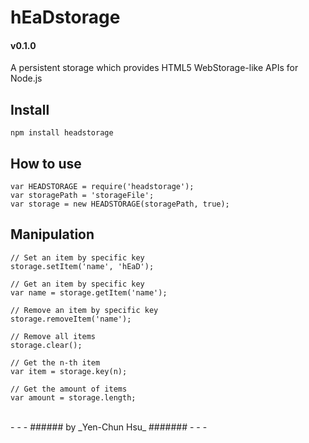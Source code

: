hEaDstorage
===========

#### v0.1.0

A persistent storage which provides HTML5 WebStorage-like APIs for Node.js

Install
-------
    npm install headstorage

How to use
----------
    var HEADSTORAGE = require('headstorage');
    var storagePath = 'storageFile';
    var storage = new HEADSTORAGE(storagePath, true);

Manipulation
------------
    // Set an item by specific key
    storage.setItem('name', 'hEaD');

    // Get an item by specific key
    var name = storage.getItem('name');

    // Remove an item by specific key
    storage.removeItem('name');

    // Remove all items
    storage.clear();

    // Get the n-th item
    var item = storage.key(n);

    // Get the amount of items
    var amount = storage.length;

<br />
- - -
###### by _Yen-Chun Hsu_ #######
- - -
